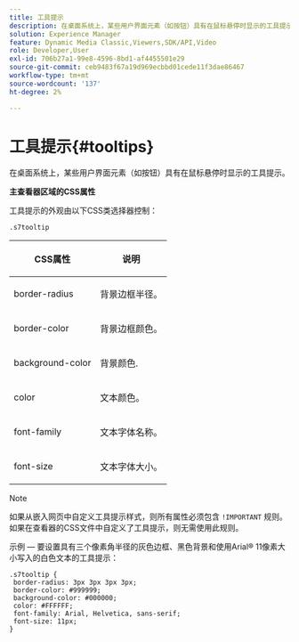 ```yaml
---
title: 工具提示
description: 在桌面系统上，某些用户界面元素（如按钮）具有在鼠标悬停时显示的工具提示。
solution: Experience Manager
feature: Dynamic Media Classic,Viewers,SDK/API,Video
role: Developer,User
exl-id: 706b27a1-99e8-4596-8bd1-af4455501e29
source-git-commit: ceb9483f67a19d969ecbbd01cede11f3dae86467
workflow-type: tm+mt
source-wordcount: '137'
ht-degree: 2%

---
```


# 工具提示{#tooltips}

在桌面系统上，某些用户界面元素（如按钮）具有在鼠标悬停时显示的工具提示。

<!--<a id="section_061E550C1C1D4DB2BD663A898895B38C"></a>-->

**主查看器区域的CSS属性**

工具提示的外观由以下CSS类选择器控制：

```
.s7tooltip
```

<table id="table_94EE3F5BBE4547C0B4943471CEE7EDE4"> 
 <thead> 
  <tr> 
   <th colname="col1" class="entry"> <p> CSS属性 </p> </th> 
   <th colname="col2" class="entry"> <p>说明 </p> </th> 
  </tr> 
 </thead>
 <tbody> 
  <tr> 
   <td colname="col1"> <p> <span class="codeph"> border-radius </span> </p> </td> 
   <td colname="col2"> <p> 背景边框半径。 </p> </td> 
  </tr> 
  <tr> 
   <td colname="col1"> <p> <span class="codeph"> border-color </span> </p> </td> 
   <td colname="col2"> <p> 背景边框颜色。 </p> </td> 
  </tr> 
  <tr> 
   <td colname="col1"> <p> <span class="codeph"> background-color </span> </p> </td> 
   <td colname="col2"> <p> 背景颜色. </p> </td> 
  </tr> 
  <tr> 
   <td colname="col1"> <p> <span class="codeph"> color </span> </p> </td> 
   <td colname="col2"> <p>文本颜色。 </p> </td> 
  </tr> 
  <tr> 
   <td colname="col1"> <p> <span class="codeph"> font-family </span> </p> </td> 
   <td colname="col2"> <p>文本字体名称。 </p> </td> 
  </tr> 
  <tr> 
   <td colname="col1"> <p> <span class="codeph"> font-size </span> </p> </td> 
   <td colname="col2"> <p>文本字体大小。 </p> </td> 
  </tr> 
 </tbody> 
</table>

>[!NOTE]
>
>如果从嵌入网页中自定义工具提示样式，则所有属性必须包含 `!IMPORTANT` 规则。 如果在查看器的CSS文件中自定义了工具提示，则无需使用此规则。

示例 — 要设置具有三个像素角半径的灰色边框、黑色背景和使用Arial® 11像素大小写入的白色文本的工具提示：

```
.s7tooltip { 
 border-radius: 3px 3px 3px 3px; 
 border-color: #999999; 
 background-color: #000000; 
 color: #FFFFFF; 
 font-family: Arial, Helvetica, sans-serif; 
 font-size: 11px; 
}
```
